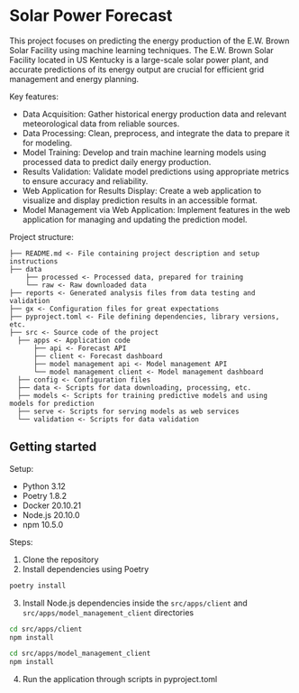 # Solar Power Forecast

This project focuses on predicting the energy production of the E.W. Brown Solar Facility using machine learning techniques. The E.W. Brown Solar Facility located in US Kentucky is a large-scale solar power plant, and accurate predictions of its energy output are crucial for efficient grid management and energy planning.

Key features:

 - Data Acquisition: Gather historical energy production data and relevant meteorological data from reliable sources.
 - Data Processing: Clean, preprocess, and integrate the data to prepare it for modeling.
 - Model Training: Develop and train machine learning models using processed data to predict daily energy production.
 - Results Validation: Validate model predictions using appropriate metrics to ensure accuracy and reliability.
 - Web Application for Results Display: Create a web application to visualize and display prediction results in an accessible format.
 - Model Management via Web Application: Implement features in the web application for managing and updating the prediction model.


Project structure:

```
├── README.md <- File containing project description and setup instructions
├── data
    ├── processed <- Processed data, prepared for training
    └── raw <- Raw downloaded data
├── reports <- Generated analysis files from data testing and validation
├── gx <- Configuration files for great expectations
├── pyproject.toml <- File defining dependencies, library versions, etc.
├── src <- Source code of the project
  ├── apps <- Application code
      ├── api <- Forecast API
      ├── client <- Forecast dashboard
      ├── model management api <- Model management API
      └── model management client <- Model management dashboard
  ├── config <- Configuration files
  ├── data <- Scripts for data downloading, processing, etc.
  ├── models <- Scripts for training predictive models and using models for prediction
  ├── serve <- Scripts for serving models as web services
  └── validation <- Scripts for data validation
```

## Getting started

Setup:

- Python 3.12
- Poetry 1.8.2
- Docker 20.10.21
- Node.js 20.10.0
- npm 10.5.0

Steps:

1. Clone the repository
2. Install dependencies using Poetry
```bash
poetry install
```
3. Install Node.js dependencies inside the `src/apps/client` and `src/apps/model_management_client` directories
```bash
cd src/apps/client
npm install
```
```bash
cd src/apps/model_management_client
npm install
```
4. Run the application through scripts in pyproject.toml

